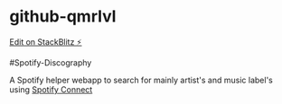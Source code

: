 # github-qmrlvl

[Edit on StackBlitz ⚡️](https://stackblitz.com/edit/github-qmrlvl)

#Spotify-Discography

A Spotify helper webapp to search for mainly artist's and music label's using [Spotify Connect](https://developer.spotify.com/documentation/web-api/guides/using-connect-web-api/)
